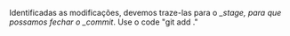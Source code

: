 Identificadas as modificações, devemos traze-las para o *_stage*_, para que possamos fechar  o *_commit*_.
Use o code "git add ."
